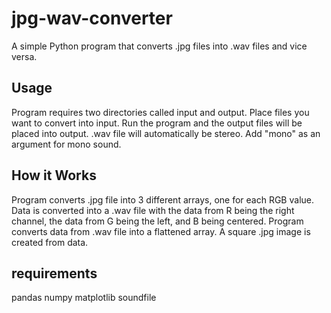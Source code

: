 # jpg-wav-converter
A simple Python program that converts .jpg files into .wav files and vice versa.
## Usage
Program requires two directories called input and output. Place files you want to convert into input. Run the program and the output files will be placed into output. .wav file will automatically be stereo. Add "mono" as an argument for mono sound.
## How it Works
Program converts .jpg file into 3 different arrays, one for each RGB value. Data is converted into a .wav file with the data from R being the right channel, the data from G being the left, and B being centered.
Program converts data from .wav file into a flattened array. A square .jpg image is created from data.
## requirements
pandas
numpy
matplotlib
soundfile
